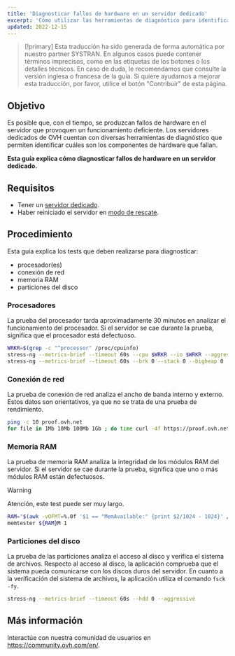 ```yaml
---
title: 'Diagnosticar fallos de hardware en un servidor dedicado'
excerpt: 'Cómo utilizar las herramientas de diagnóstico para identificar fallos de hardware en el servidor'
updated: 2022-12-15
---
```


> [!primary]
> Esta traducción ha sido generada de forma automática por nuestro partner SYSTRAN. En algunos casos puede contener términos imprecisos, como en las etiquetas de los botones o los detalles técnicos. En caso de duda, le recomendamos que consulte la versión inglesa o francesa de la guía. Si quiere ayudarnos a mejorar esta traducción, por favor, utilice el botón "Contribuir" de esta página.
>

## Objetivo

Es posible que, con el tiempo, se produzcan fallos de hardware en el servidor que provoquen un funcionamiento deficiente. Los servidores dedicados de OVH cuentan con diversas herramientas de diagnóstico que permiten identificar cuáles son los componentes de hardware que fallan.

**Esta guía explica cómo diagnosticar fallos de hardware en un servidor dedicado.**

## Requisitos

- Tener un [servidor dedicado](https://www.ovhcloud.com/es-es/bare-metal/).
- Haber reiniciado el servidor en [modo de rescate](rescue_mode1.).

## Procedimiento

Esta guía explica los tests que deben realizarse para diagnosticar:

- procesador(es)
- conexión de red
- memoria RAM
- particiones del disco

### Procesadores

La prueba del procesador tarda aproximadamente 30 minutos en analizar el funcionamiento del procesador. Si el servidor se cae durante la prueba, significa que el procesador está defectuoso.

```bash
WRKR=$(grep -c "^processor" /proc/cpuinfo)
stress-ng --metrics-brief --timeout 60s --cpu $WRKR --io $WRKR --aggressive --ignite-cpu --maximize --pathological
stress-ng --metrics-brief --timeout 60s --brk 0 --stack 0 --bigheap 0 
```

### Conexión de red

La prueba de conexión de red analiza el ancho de banda interno y externo. Estos datos son orientativos, ya que no se trata de una prueba de rendimiento.

```bash
ping -c 10 proof.ovh.net
for file in 1Mb 10Mb 100Mb 1Gb ; do time curl -4f https://proof.ovh.net/files/${file}.dat -o /dev/null; done
```

### Memoria RAM

La prueba de memoria RAM analiza la integridad de los módulos RAM del servidor. Si el servidor se cae durante la prueba, significa que uno o más módulos RAM están defectuosos.

> [!warning]
> Atención, este test puede ser muy largo.

```bash
RAM="$(awk -vOFMT=%.0f '$1 == "MemAvailable:" {print $2/1024 - 1024}' /proc/meminfo)"
memtester ${RAM}M 1
```

### Particiones del disco

La prueba de las particiones analiza el acceso al disco y verifica el sistema de archivos. Respecto al acceso al disco, la aplicación comprueba que el sistema pueda comunicarse con los discos duros del servidor. En cuanto a la verificación del sistema de archivos, la aplicación utiliza el comando `fsck -fy`.

```bash
stress-ng --metrics-brief --timeout 60s --hdd 0 --aggressive
```

## Más información

Interactúe con nuestra comunidad de usuarios en <https://community.ovh.com/en/>.
